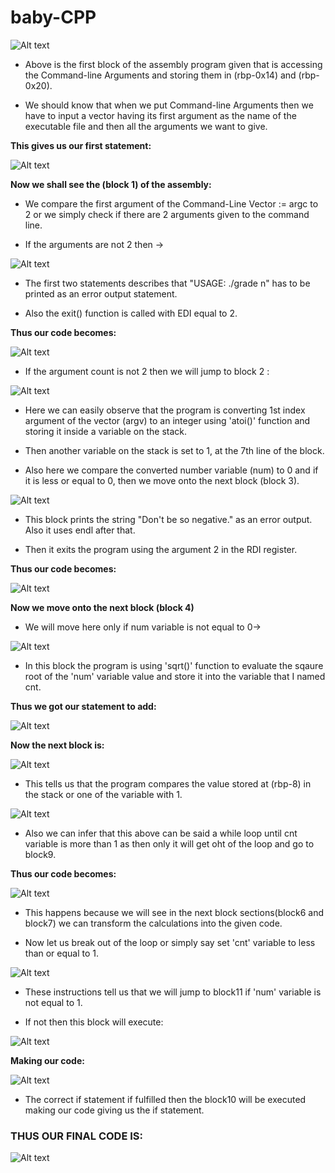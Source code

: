 # **baby-CPP**

![Alt text](../images_babycpp/image.png)

- Above is the first block of the assembly program given that is accessing the Command-line Arguments and storing them in (rbp-0x14) and (rbp-0x20).

- We should know that when we put Command-line Arguments then we have to input a vector having its first argument as the name of the executable file and then all the arguments we want to give.

**This gives us our first statement:**

![Alt text](images_babycpp/image-1.png)

**Now we shall see the (block 1) of the assembly:**

- We compare the first argument of the Command-Line Vector := argc to 2 or we simply check if there are 2 arguments given to the command line.

- If the arguments are not 2 then ->

![Alt text](images_babycpp/image-2.png)

- The first two statements describes that "USAGE: ./grade n" has to be printed as an error output statement.

- Also the exit() function is called with EDI equal to 2.

**Thus our code becomes:**

![Alt text](images_babycpp/image-3.png)

- If the argument count is not 2 then we will jump to block 2 :

![Alt text](images_babycpp/image-4.png)

- Here we can easily observe that the program is converting 1st index argument of the vector (argv) to an integer using 'atoi()' function and storing it inside a variable on the stack.

- Then another variable on the stack is set to 1, at the 7th line of the block.

- Also here we compare the converted number variable (num) to 0 and if it is less or equal to 0, then we move onto the next block (block 3).

![Alt text](images_babycpp/image-5.png)

- This block prints the string "Don't be so negative." as an error output. Also it uses endl after that.

- Then it exits the program using the argument 2 in the RDI register.

**Thus our code becomes:**

![Alt text](images_babycpp/image-6.png)

**Now we move onto the next block (block 4)**

- We will move here only if num variable is not equal to 0->

![Alt text](images_babycpp/image-7.png)

- In this block the program is using 'sqrt()' function to evaluate the sqaure root of the 'num' variable value and store it into the variable that I named cnt.

**Thus we got our statement to add:**

![Alt text](images_babycpp/image-8.png)

**Now the next block is:**

![Alt text](images_babycpp/image-9.png)

- This tells us that the program compares the value stored at (rbp-8) in  the stack or one of the variable with 1.

![Alt text](images_babycpp/image-10.png)

- Also we can infer that this above can be said a while loop until cnt variable is more than 1 as then only it will get oht of the loop and go to block9.

**Thus our code becomes:**

![Alt text](images_babycpp/image-11.png)

- This happens because we will see in the next block sections(block6 and block7) we can transform the calculations into the given code.

- Now let us break out of the loop or simply say set 'cnt' variable to less than or equal to 1.

![Alt text](images_babycpp/image-12.png)

- These instructions tell us that we will jump to block11 if 'num' variable is not equal to 1.

- If not then this block will execute:

![Alt text](images_babycpp/image-13.png)

**Making our code:**

![Alt text](images_babycpp/image-14.png)

- The correct if statement if fulfilled then the block10 will be executed making our code giving us the if statement.

### **THUS OUR FINAL CODE IS:**

![Alt text](images_babycpp/image-15.png)









